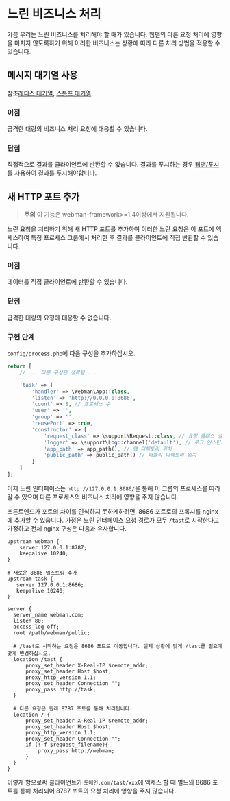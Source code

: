 # 느린 비즈니스 처리

가끔 우리는 느린 비즈니스를 처리해야 할 때가 있습니다. 웹맨의 다른 요청 처리에 영향을 미치지 않도록하기 위해 이러한 비즈니스는 상황에 따라 다른 처리 방법을 적용할 수 있습니다.

## 메시지 대기열 사용
참조[레디스 대기열](https://www.workerman.net/plugin/12), [스톰프 대기열](https://www.workerman.net/plugin/13)

### 이점
급격한 대량의 비즈니스 처리 요청에 대응할 수 있습니다.

### 단점
직접적으로 결과를 클라이언트에 반환할 수 없습니다. 결과를 푸시하는 경우 [웹맨/푸시](https://www.workerman.net/plugin/2)를 사용하여 결과를 푸시해야합니다.

## 새 HTTP 포트 추가

> **주의**
> 이 기능은 webman-framework>=1.4이상에서 지원됩니다.

느린 요청을 처리하기 위해 새 HTTP 포트를 추가하여 이러한 느린 요청은 이 포트에 액세스하여 특정 프로세스 그룹에서 처리한 후 결과를 클라이언트에 직접 반환할 수 있습니다.

### 이점
데이터를 직접 클라이언트에 반환할 수 있습니다.

### 단점
급격한 대량의 요청에 대응할 수 없습니다.

### 구현 단계
`config/process.php`에 다음 구성을 추가하십시오.
```php
return [
    // ... 다른 구성은 생략됨 ...

    'task' => [
        'handler' => \Webman\App::class,
        'listen' => 'http://0.0.0.0:8686',
        'count' => 8, // 프로세스 수
        'user' => '',
        'group' => '',
        'reusePort' => true,
        'constructor' => [
            'request_class' => \support\Request::class, // 요청 클래스 설정
            'logger' => \support\Log::channel('default'), // 로그 인스턴스
            'app_path' => app_path(), // 앱 디렉토리 위치
            'public_path' => public_path() // 퍼블릭 디렉토리 위치
        ]
    ]
];
```

이제 느린 인터페이스는 `http://127.0.0.1:8686/`을 통해 이 그룹의 프로세스를 따라 갈 수 있으며 다른 프로세스의 비즈니스 처리에 영향을 주지 않습니다.

프론트엔드가 포트의 차이를 인식하지 못하게하려면, 8686 포트로의 프록시를 nginx에 추가할 수 있습니다. 가정은 느린 인터페이스 요청 경로가 모두 `/tast`로 시작한다고 가정하고 전체 nginx 구성은 다음과 유사합니다.
```
upstream webman {
    server 127.0.0.1:8787;
    keepalive 10240;
}

# 새로운 8686 업스트림 추가
upstream task {
   server 127.0.0.1:8686;
   keepalive 10240;
}

server {
  server_name webman.com;
  listen 80;
  access_log off;
  root /path/webman/public;

  # /tast로 시작하는 요청은 8686 포트로 이동합니다. 실제 상황에 맞게 /tast를 필요에 맞게 변경하십시오.
  location /tast {
      proxy_set_header X-Real-IP $remote_addr;
      proxy_set_header Host $host;
      proxy_http_version 1.1;
      proxy_set_header Connection "";
      proxy_pass http://task;
  }

  # 다른 요청은 원래 8787 포트를 통해 처리됩니다.
  location / {
      proxy_set_header X-Real-IP $remote_addr;
      proxy_set_header Host $host;
      proxy_http_version 1.1;
      proxy_set_header Connection "";
      if (!-f $request_filename){
          proxy_pass http://webman;
      }
  }
}
```

이렇게 함으로써 클라이언트가 `도메인.com/tast/xxx`에 액세스 할 때 별도의 8686 포트를 통해 처리되어 8787 포트의 요청 처리에 영향을 주지 않습니다.


